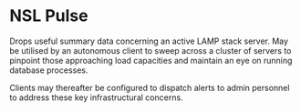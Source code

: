 NSL Pulse
=========

Drops useful summary data concerning an active LAMP stack server. May be
utilised by an autonomous client to sweep across a cluster of servers to
pinpoint those approaching load capacities and maintain an eye on running
database processes.

Clients may thereafter be configured to dispatch alerts to admin personnel
to address these key infrastructural concerns.
